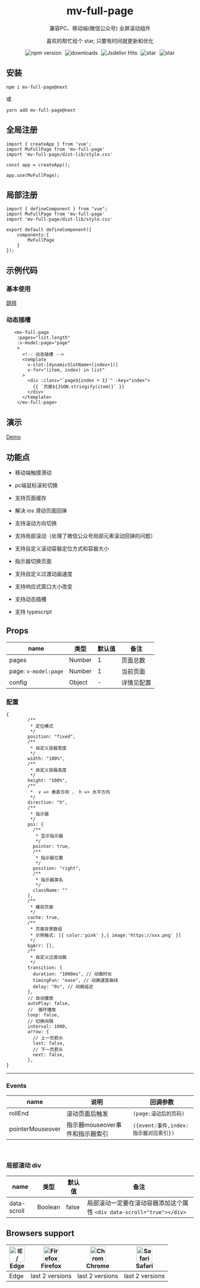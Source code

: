 
<h1 style="text-align:center;">mv-full-page</h1>
<p align="center">
 兼容PC、移动端(微信公众号) 全屏滚动组件
</p>
<p align="center">
 喜欢的帮忙给个 star, 只要有时间就更新和优化
</p>

 <p align="center" >
    <img src="https://img.shields.io/npm/v/mv-full-page/next?style=flat-square" alt="npm version"  style="margin-right:5px;" />
    <img src="https://img.shields.io/npm/dt/mv-full-page.svg?style=flat-square&color=#4fc08d" alt="downloads" style="margin-right:5px;"   />
    <img src="https://img.shields.io/jsdelivr/npm/hm/mv-full-page@next?style=flat-square" alt="Jsdelivr Hits" style="margin-right:5px;"  >

  <img src="https://img.shields.io/github/stars/maybeQHL/mv-full-page?style=flat-square&logo=GitHub" alt="star" style="margin-right:5px;"  >
   <img src="https://gitee.com/null_639_5368/v-full-page/badge/star.svg?style=flat-square" alt="star">
</p>

## 安装
```
npm i mv-full-page@next
```
或
```
yarn add mv-full-page@next
```

## 全局注册

``` 
import { createApp } from 'vue';
import MvFullPage from 'mv-full-page'
import 'mv-full-page/dist-lib/style.css'

const app = createApp();

app.use(MvFullPage);
```
## 局部注册
```
import { defineComponent } from "vue";
import MvFullPage from 'mv-full-page'
import 'mv-full-page/dist-lib/style.css'

export default defineComponent({
    components:{
        MvFullPage
    }
});
```
## 示例代码
### 基本使用

[跳转](https://gitee.com/null_639_5368/v-full-page/blob/vue3/src/App.vue)

### 动态插槽
```
   <mv-full-page   
    :pages="list.length"
    :v-model:page="page" 
    >
      <!-- 动态插槽 -->
      <template
        v-slot:[dynamicSlotName+(index+1)]
        v-for="(item, index) in list"
      >
        <div :class="`page${index + 1}`" :key="index">
          {{ `页面${JSON.stringify(item)}` }}
        </div>
      </template>
    </mv-full-page>
```
## 演示

[Demo](http://null_639_5368.gitee.io/v-full-page)


## 功能点

*  移动端触摸滑动

*  pc端鼠标滚轮切换

*  支持页面缓存

*  解决 ios 滑动页面回弹

*  支持滚动方向切换

*  支持局部滚动（处理了微信公众号局部元素滚动回弹的问题）

*  支持自定义滚动容器定位方式和容器大小

*  指示器切换页面

*  支持自定义过渡动画速度

*  支持响应式窗口大小改变

*  支持动态插槽

*  支持 typescript

## Props

| name                 | 类型   | 默认值 | 备注       |
| -------------------- | ------ | ------ | ---------- |
| pages                | Number | 1      | 页面总数   |
| page: `v-model:page` | Number | 1      | 当前页面   |
| config               | Object | -      | 详情见配置 |

### 配置
```
{
        /**
         * 定位模式
         */
        position: "fixed",
        /**
         * 自定义容器宽度
         */
        width: "100%",
        /**
         * 自定义容器高度
         */
        height: "100%",
        /**
         *  v => 垂直方向 ， h => 水平方向
         */
        direction: "h",
        /**
         * 指示器
         */
        poi: {
          /**
           * 显示指示器
           */
          pointer: true,
          /**
           * 指示器位置
           */
          position: "right",
          /**
           * 指示器类名
           */
          className: ""
        },
        /**
         * 缓存页面
         */
        cache: true,
        /**
         * 页面背景数组
         * 示例格式: [{ color:'pink' },{ image:'https://xxx.png' }]
         */
        bgArr: [],
        /**
         * 自定义过渡动画
         */
        transition: {
          duration: "1000ms", // 动画时长
          timingFun: "ease", // 动画速度曲线
          delay: "0s", // 动画延迟
        },
        // 自动播放
        autoPlay: false,
        //  循环播放
        loop: false,
        // 切换间隔
        interval: 1000,
        arrow: {
          // 上一页箭头
          last: false,
          // 下一页箭头
          next: false,
        },
}
```

***

### Events

| name             | 说明                            | 回调参数                              |
| ---------------- | ------------------------------- | ------------------------------------- |
| rollEnd          | 滚动页面后触发                  | `(page:滚动后的页码)`                 |
| pointerMouseover | 指示器mouseover事件和指示器索引 | `({event:事件,index:指示器对应索引})` |
<br>

### 局部滚动 div

| name        | 类型    | 默认值 | 备注                                                                  |
| ----------- | ------- | ------ | --------------------------------------------------------------------- |
| data-scroll | Boolean | false  | 局部滚动一定要在滚动容器添加这个属性 `<div data-scroll="true"></div>` |


## Browsers support

| [<img src="https://raw.githubusercontent.com/alrra/browser-logos/master/src/edge/edge_48x48.png" alt="IE / Edge" width="42px" height="42px" />](https://godban.github.io/browsers-support-badges/)</br>Edge | [<img src="https://raw.githubusercontent.com/alrra/browser-logos/master/src/firefox/firefox_48x48.png" alt="Firefox" width="42px" height="42px" />](https://godban.github.io/browsers-support-badges/)</br>Firefox | [<img src="https://raw.githubusercontent.com/alrra/browser-logos/master/src/chrome/chrome_48x48.png" alt="Chrome" width="42px" height="42px" />](https://godban.github.io/browsers-support-badges/)</br>Chrome | [<img src="https://raw.githubusercontent.com/alrra/browser-logos/master/src/safari/safari_48x48.png" alt="Safari" width="42px" height="42px" />](https://godban.github.io/browsers-support-badges/)</br>Safari |
| ----------------------------------------------------------------------------------------------------------------------------------------------------------------------------------------------------------- | ------------------------------------------------------------------------------------------------------------------------------------------------------------------------------------------------------------------ | -------------------------------------------------------------------------------------------------------------------------------------------------------------------------------------------------------------- | -------------------------------------------------------------------------------------------------------------------------------------------------------------------------------------------------------------- |
| Edge                                                                                                                                                                                                        | last 2 versions                                                                                                                                                                                                    | last 2 versions                                                                                                                                                                                                | last 2 versions                                                                                                                                                                                                |
